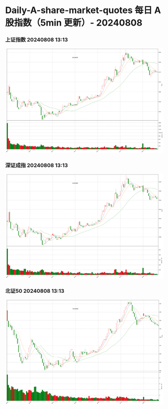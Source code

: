 
# Daily-A-share-market-quotes 每日 A 股指数（5min 更新）- 20240808

### 上证指数 20240808 13:13
![](./fig/2024/8/20240808-sh000001.png)

### 深证成指 20240808 13:13
![](./fig/2024/8/20240808-sz399001.png)

### 北证50 20240808 13:13
![](./fig/2024/8/20240808-bj899050.png)
